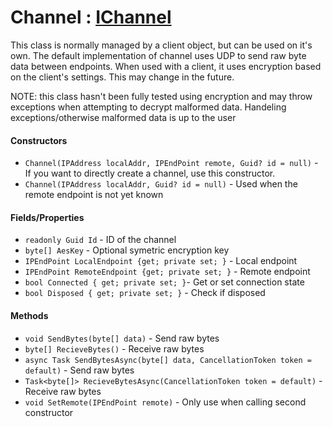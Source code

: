 # Channel : [IChannel](https://github.com/KaiNet-X/Network/blob/master/IChannel.md)

This class is normally managed by a client object, but can be used on it's own. The default implementation of channel uses UDP to send raw byte data between endpoints. When used with a client, it uses encryption based on the client's settings. This may change in the future.

NOTE: this class hasn't been fully tested using encryption and may throw exceptions when attempting to decrypt malformed data. Handeling exceptions/otherwise malformed data is up to the user

#### Constructors

- `Channel(IPAddress localAddr, IPEndPoint remote, Guid? id = null)` - If you want to directly create a channel, use this constructor.
- `Channel(IPAddress localAddr, Guid? id = null)` - Used when the remote endpoint is not yet known

#### Fields/Properties

- `readonly Guid Id` - ID of the channel
- `byte[] AesKey` - Optional symetric encryption key
- `IPEndPoint LocalEndpoint {get; private set; }` - Local endpoint
- `IPEndPoint RemoteEndpoint {get; private set; }` - Remote endpoint
- `bool Connected { get; private set; }`- Get or set connection state
- `bool Disposed { get; private set; }` - Check if disposed

#### Methods

- `void SendBytes(byte[] data)` - Send raw bytes
- `byte[] RecieveBytes()` - Receive raw bytes
- `async Task SendBytesAsync(byte[] data, CancellationToken token = default)` - Send raw bytes
- `Task<byte[]> RecieveBytesAsync(CancellationToken token = default)` - Receive raw bytes
- `void SetRemote(IPEndPoint remote)` - Only use when calling second constructor
